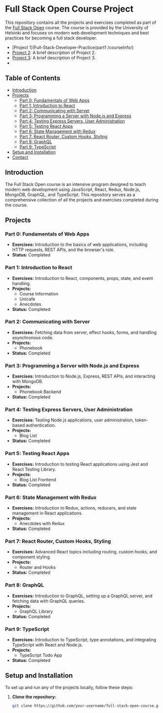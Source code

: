 # Full Stack Open Course Project

This repository contains all the projects and exercises completed as part of the [Full Stack Open](https://fullstackopen.com/en/) course. The course is provided by the University of Helsinki and focuses on modern web development techniques and best practices for becoming a full stack developer.

- [Project 1](Full-Stack-Developer-Practice/part1
/courseInfo/)
- [Project 2](project2/README.md): A brief description of Project 2.
- [Project 3](project3/README.md): A brief description of Project 3.
- 
## Table of Contents

- [Introduction](#introduction)
- [Projects](#projects)
  - [Part 0: Fundamentals of Web Apps](#part-0-fundamentals-of-web-apps)
  - [Part 1: Introduction to React](#part-1-introduction-to-react)
  - [Part 2: Communicating with Server](#part-2-communicating-with-server)
  - [Part 3: Programming a Server with Node.js and Express](#part-3-programming-a-server-with-nodejs-and-express)
  - [Part 4: Testing Express Servers, User Administration](#part-4-testing-express-servers-user-administration)
  - [Part 5: Testing React Apps](#part-5-testing-react-apps)
  - [Part 6: State Management with Redux](#part-6-state-management-with-redux)
  - [Part 7: React Router, Custom Hooks, Styling](#part-7-react-router-custom-hooks-styling)
  - [Part 8: GraphQL](#part-8-graphql)
  - [Part 9: TypeScript](#part-9-typescript)
- [Setup and Installation](#setup-and-installation)
- [Contact](#contact)

## Introduction

The Full Stack Open course is an intensive program designed to teach modern web development using JavaScript, React, Redux, Node.js, MongoDB, GraphQL, and TypeScript. This repository serves as a comprehensive collection of all the projects and exercises completed during the course.

## Projects

### Part 0: Fundamentals of Web Apps
- **Exercises:** Introduction to the basics of web applications, including HTTP requests, REST APIs, and the browser's role.
- **Status:** Completed

### Part 1: Introduction to React
- **Exercises:** Introduction to React, components, props, state, and event handling.
- **Projects:** 
  - Course Information
  - Unicafe
  - Anecdotes
- **Status:** Completed

### Part 2: Communicating with Server
- **Exercises:** Fetching data from server, effect hooks, forms, and handling asynchronous code.
- **Projects:**
  - Phonebook
- **Status:** Completed

### Part 3: Programming a Server with Node.js and Express
- **Exercises:** Introduction to Node.js, Express, REST APIs, and interacting with MongoDB.
- **Projects:**
  - Phonebook Backend
- **Status:** Completed

### Part 4: Testing Express Servers, User Administration
- **Exercises:** Testing Node.js applications, user administration, token-based authentication.
- **Projects:**
  - Blog List
- **Status:** Completed

### Part 5: Testing React Apps
- **Exercises:** Introduction to testing React applications using Jest and React Testing Library.
- **Projects:**
  - Blog List Frontend
- **Status:** Completed

### Part 6: State Management with Redux
- **Exercises:** Introduction to Redux, actions, reducers, and state management in React applications.
- **Projects:**
  - Anecdotes with Redux
- **Status:** Completed

### Part 7: React Router, Custom Hooks, Styling
- **Exercises:** Advanced React topics including routing, custom hooks, and component styling.
- **Projects:**
  - Router and Hooks
- **Status:** Completed

### Part 8: GraphQL
- **Exercises:** Introduction to GraphQL, setting up a GraphQL server, and fetching data with GraphQL queries.
- **Projects:**
  - GraphQL Library
- **Status:** Completed

### Part 9: TypeScript
- **Exercises:** Introduction to TypeScript, type annotations, and integrating TypeScript with React and Node.js.
- **Projects:**
  - TypeScript Todo App
- **Status:** Completed

## Setup and Installation

To set up and run any of the projects locally, follow these steps:

1. **Clone the repository:**
   ```bash
   git clone https://github.com/your-username/full-stack-open-course.git
